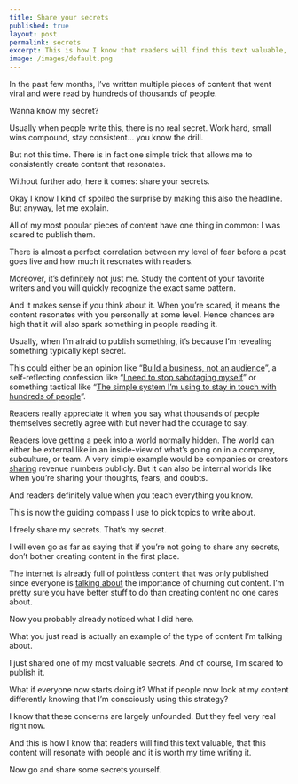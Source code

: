 ```yaml
---
title: Share your secrets
published: true
layout: post
permalink: secrets
excerpt: This is how I know that readers will find this text valuable, that this content will resonate with people and it is worth my time writing it.  
image: /images/default.png
---
```


In the past few months, I’ve written multiple pieces of content that went viral and were read by hundreds of thousands of people.

Wanna know my secret?

Usually when people write this, there is no real secret. Work hard, small wins compound, stay consistent... you know the drill.

But not this time. There is in fact one simple trick that allows me to consistently create content that resonates.

Without further ado, here it comes: share your secrets. 

Okay I know I kind of spoiled the surprise by making this also the headline. But anyway, let me explain. 

All of my most popular pieces of content have one thing in common: I was scared to publish them.

There is almost a perfect correlation between my level of fear before a post goes live and how much it resonates with readers. 

Moreover, it’s definitely not just me. Study the content of your favorite writers and you will quickly recognize the exact same pattern. 

And it makes sense if you think about it. When you’re scared, it means the content resonates with you personally at some level. Hence chances are high that it will also spark something in people reading it.

Usually, when I’m afraid to publish something, it’s because I’m revealing something typically kept secret.

This could either be an opinion like “[Build a business, not an audience](https://jakobgreenfeld.com/build_an_audience)”, a self-reflecting confession like “[I need to stop sabotaging myself](https://jakobgreenfeld.com/self-sabotage)” or something tactical like “[The simple system I’m using to stay in touch with hundreds of people](https://jakobgreenfeld.com/stay-in-touch)”.

Readers really appreciate it when you say what thousands of people themselves secretly agree with but never had the courage to say.

Readers love getting a peek into a world normally hidden. The world can either be external like in an inside-view of what’s going on in a company, subculture, or team. A very simple example would be companies or creators [sharing](https://twitter.com/levelsio/status/968219339588493312) revenue numbers publicly. But it can also be internal worlds like when you’re sharing your thoughts, fears, and doubts. 

And readers definitely value when you teach everything you know. 

This is now the guiding compass I use to pick topics to write about. 

I freely share my secrets. That’s my secret.

I will even go as far as saying that if you’re not going to share any secrets, don’t bother creating content in the first place.

The internet is already full of pointless content that was only published since everyone is [talking about](https://www.youtube.com/watch?v=cubPiuD7_dA) the importance of churning out content. I’m pretty sure you have better stuff to do than creating content no one cares about.

Now you probably already noticed what I did here.

What you just read is actually an example of the type of content I’m talking about. 

I just shared one of my most valuable secrets. And of course, I’m scared to publish it. 

What if everyone now starts doing it? What if people now look at my content differently knowing that I’m consciously using this strategy?

I know that these concerns are largely unfounded. But they feel very real right now.

And this is how I know that readers will find this text valuable, that this content will resonate with people and it is worth my time writing it. 

Now go and share some secrets yourself.